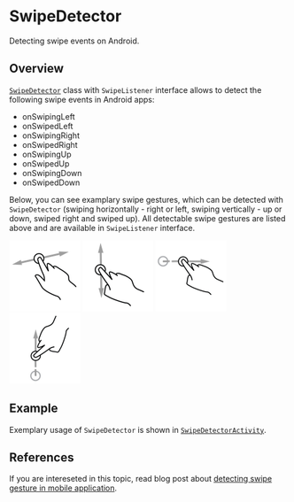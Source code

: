 SwipeDetector
=============

Detecting swipe events on Android.

Overview
--------

[`SwipeDetector`](https://github.com/pwittchen/SwipeDetector/blob/master/app/src/main/java/pwittchen/com/swipedetector/SwipeDetector.java) class with `SwipeListener` interface allows to detect the following swipe events in Android apps:
- onSwipingLeft
- onSwipedLeft
- onSwipingRight
- onSwipedRight
- onSwipingUp
- onSwipedUp
- onSwipingDown
- onSwipedDown

Below, you can see examplary swipe gestures, which can be detected with `SwipeDetector` (swiping horizontally - right or left, swiping vertically - up or down, swiped right and swiped up). All detectable swipe gestures are listed above and are available in `SwipeListener` interface.

![swiping horizontally](art/swiping_horizontal.png)
![swiping vertically](art/swiping_vertical.png)
![swiped right](art/swiped_right.png)
![swiped up](art/swiped_up.png)

Example
-------

Exemplary usage of `SwipeDetector` is shown in [`SwipeDetectorActivity`](https://github.com/pwittchen/SwipeDetector/blob/master/app/src/main/java/pwittchen/com/swipedetector/SwipeDetectorActivity.java).

References
----------

If you are intereseted in this topic, read blog post about [detecting swipe gesture in mobile application](http://blog.wittchen.biz.pl/detecting-swipe-gesture-in-mobile-application/).

